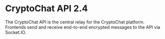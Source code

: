 # CryptoChat API 2.4

The CryptoChat API is the central relay for the CryptoChat platform. Frontends send and receive end-to-end encrypted messages to the API via Socket.IO.